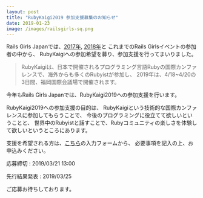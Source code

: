 ```yaml
---
layout: post
title: "RubyKaigi2019 参加支援募集のお知らせ"
date: 2019-01-23
image: /images/railsgirls-sq.png
---
```

Rails Girls Japanでは、<a href="2017/09/23/rubykaigi2017-support-for-alumni/">2017年</a>,
<a href="2018/12/04/rubykaigi2018-support-for-alumni/">2018年</a>と
これまでのRails Girlsイベントの参加者の中から、
RubyKaigiへの参加希望を募り、参加支援を行ってまいりました。

<blockquote>
  <p>
  RubyKaigiは、日本で開催されるプログラミング言語Rubyの国際カンファレンスで、海外からも多くのRubyistが参加し、
  2019年は、4/18~4/20の3日間、福岡国際会議場で開催されます。</p>
</blockquote>

今年もRails Girls Japanでは、RubyKaigi2019への参加支援を行います。
<p>RubyKaigi2019への参加支援の目的は、
RubyKaigiという技術的な国際カンファレンスに参加してもらうことで、
今後のプログラミングに役立てて欲しいということと、
世界中のRubyistと話すことで、Rubyコミュニティの楽しさを体験して欲しいというところにあります。</p>

支援を希望される方は、<a href="https://goo.gl/nTpBDH">こちら</a>の入力フォームから、
必要事項を記入の上、お申込みください。

応募締切 : 2019/03/21 13:00

先行結果発表 : 2019/03/25

ご応募お待ちしております。
